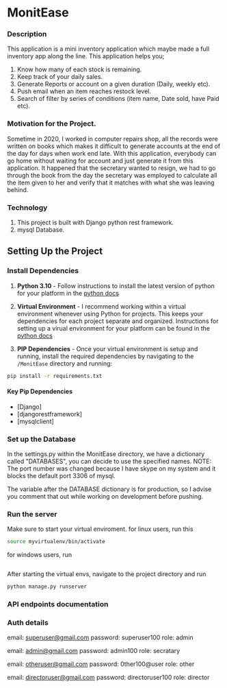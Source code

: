 # MonitEase

### Description

This application is a mini inventory application which maybe made a full inventory app along the line. This application helps you;
1. Know how many of each stock is remaining.
2. Keep track of your daily sales.
3. Generate Reports or account on a given duration (Daily, weekly etc).
4. Push email when an item reaches restock level.
5. Search of filter by series of conditions (item name, Date sold, have Paid etc).

### Motivation for the Project.

Sometime in 2020, I worked in computer repairs shop, all the records were written on books which makes it difficult to generate accounts at the end of the 
day for days when work end late. With this application, everybody can go home without waiting for account and just generate it from this application.
It happened that the secretary wanted to resign, we had to go through the book from the day the secretary was employed to calculate all the item given to her 
and verify that it matches with what she was leaving behind. 

### Technology

1. This project is built with Django python rest framework.
2. mysql Database.

## Setting Up the Project 

### Install Dependencies

1. **Python 3.10** - Follow instructions to install the latest version of python for your platform in the [python docs](https://docs.python.org/3/using/unix.html#getting-and-installing-the-latest-version-of-python)

2. **Virtual Environment** - I recommend working within a virtual environment whenever using Python for projects. This keeps your dependencies for each project separate and organized. Instructions for setting up a virual environment for your platform can be found in the [python docs](https://packaging.python.org/guides/installing-using-pip-and-virtual-environments/)

3. **PIP Dependencies** - Once your virtual environment is setup and running, install the required dependencies by navigating to the `/MonitEase` directory and running:

```bash
pip install -r requirements.txt
```

#### Key Pip Dependencies

- [Django]
- [djangorestframework]
- [mysqlclient]

### Set up the Database

In the settings.py within the MonitEase directory, we have a dictionary called "DATABASES", you can decide to use the specified names.
NOTE: The port number was changed because I have skype on my system and it blocks the default port 3306 of mysql.

The variable after the DATABASE dictionary is for production, so I advise you comment that out while working on development before pushing.

### Run the server

Make sure to start your virtual enviroment.
for linux users, run this

```bash
source myvirtualenv/bin/activate
```

for windows users, run

```bash

```

After starting the virtual envs, navigate to the project directory and run 

```bash
python manage.py runserver
```

### API endpoints documentation


### Auth details

email: superuser@gmail.com
password: superuser100
role: admin

email: admin@gmail.com
password: admin100
role: secratary

email: otheruser@gmail.com
password: 0ther100@user
role: other

email: directoruser@gmail.com
password: directoruser100
role: director
